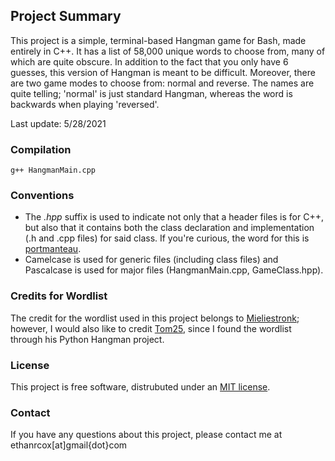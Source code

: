 ## Project Summary
This project is a simple, terminal-based Hangman game for Bash, made entirely in C++. It has a list of 58,000 unique words to choose from, many of which are quite obscure. In addition to the fact that you only have 6 guesses, this version of Hangman is meant to be difficult. Moreover, there are two game modes to choose from: normal and reverse. The names are quite telling; 'normal' is just standard Hangman, whereas the word is backwards when playing 'reversed'. <br />

Last update: 5/28/2021

### Compilation
`g++ HangmanMain.cpp`

### Conventions
- The _.hpp_ suffix is used to indicate not only that a header files is for C++, but also that it contains both the class declaration and implementation 
(.h and .cpp files) for said class. If you're curious, the word for this is [portmanteau](https://www.merriam-webster.com/dictionary/portmanteau).
- Camelcase is used for generic files (including class files) and Pascalcase is used for major files (HangmanMain.cpp, GameClass.hpp).

### Credits for Wordlist
The credit for the wordlist used in this project belongs to [Mieliestronk](http://www.mieliestronk.com/wordlist.html); however, I would also like to credit [Tom25](https://github.com/Tom25), since I found the wordlist through his Python Hangman project.

### License
This project is free software, distrubuted under an [MIT license](https://opensource.org/licenses/MIT). <br />

### Contact
If you have any questions about this project, please contact me at ethanrcox[at]gmail{dot}com
